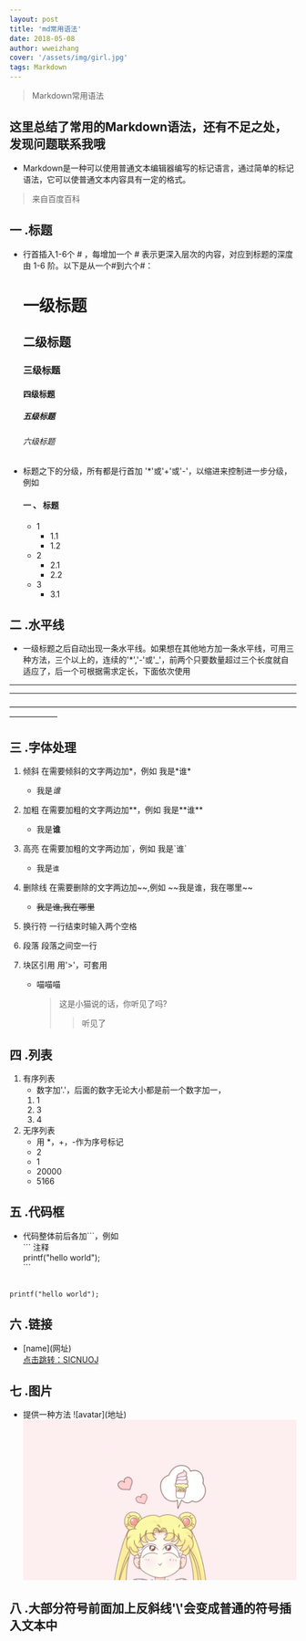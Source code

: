 ```yaml
---
layout: post
title: 'md常用语法'
date: 2018-05-08
author: wweizhang
cover: '/assets/img/girl.jpg'
tags: Markdown
---
```


> Markdown常用语法


## 这里总结了常用的Markdown语法，还有不足之处，发现问题联系我哦

* Markdown是一种可以使用普通文本编辑器编写的标记语言，通过简单的标记语法，它可以使普通文本内容具有一定的格式。               
> 来自百度百科

## 一 .标题
* 行首插入1-6个 # ，每增加一个 # 表示更深入层次的内容，对应到标题的深度由 1-6 阶。以下是从一个#到六个#：
    # 一级标题
    ## 二级标题
    ### 三级标题
    #### 四级标题
    ##### 五级标题
    ###### 六级标题
* 标题之下的分级，所有都是行首加 '*'或'+'或'-'，以缩进来控制进一步分级， 例如
    #### 一 、 标题
    * 1
        * 1.1
        * 1.2
    + 2
        + 2.1
        * 2.2
    - 3
        - 3.1

## 二 .水平线
* 一级标题之后自动出现一条水平线。如果想在其他地方加一条水平线，可用三种方法，三个以上的，连续的'*','-'或'_'，前两个只要数量超过三个长度就自适应了，后一个可根据需求定长，下面依次使用
***************
---
——————————————————————————————————————————

## 三 .字体处理
1. 倾斜 在需要倾斜的文字两边加*，例如 我是\*谁\*

    * 我是*谁*
2. 加粗 在需要加粗的文字两边加**，例如 我是\*\*谁\*\*
     * 我是**谁**
3. 高亮 在需要加粗的文字两边加\`，例如 我是\`谁\` 
     * 我是`谁` 
4. 删除线 在需要删除的文字两边加\~\~,例如 \~\~我是谁，我在哪里\~\~
    * ~~我是谁,我在哪里~~
5. 换行符 一行结束时输入两个空格
6. 段落 段落之间空一行
7. 块区引用 用'>'，可套用
    * 喵喵喵
        > 这是小猫说的话，你听见了吗?
        >> 听见了
## 四 .列表

1. 有序列表 
    * 数字加'.'，后面的数字无论大小都是前一个数字加一，
    1. 1
    3. 3
    4. 4
2. 无序列表
    * 用 *，+，-作为序号标记 
    * 2
    + 1
    - 20000
    - 5166

## 五 .代码框
* 代码整体前后各加```，例如  
    \`\`\` 注释  
    printf("hello world");  
    \`\`\`
```clike

printf("hello world");

```
## 六 .链接 
* \[name](网址)  
[点击跳转：SICNUOJ](https://acm.sicnu.edu.cn/)

## 七 .图片
* 提供一种方法 \!\[avatar](地址)
![avatar](/assets/img/girl.jpg)
## 八 .大部分符号前面加上反斜线'\\'会变成普通的符号插入文本中
